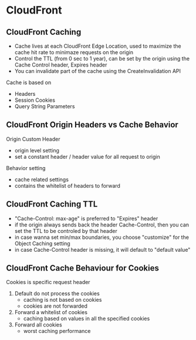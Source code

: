 # CloudFront

## CloudFront Caching
- Cache lives at each CloudFront Edge Location, used to maximize the cache hit rate to minimaze requests on the origin
- Control the TTL (from 0 sec to 1 year), can be set by the origin using the Cache Control header, Expires header
- You can invalidate part of the cache using the CreateInvalidation API

Cache is based on
- Headers
- Session Cookies
- Query String Parameters

## CloudFront Origin Headers vs Cache Behavior

Origin Custom Header
- origin level setting
- set a constant header / header value for all request to origin

Behavior setting
- cache related settings
- contains the whitelist of headers to forward

## CloudFront Caching TTL

- "Cache-Control: max-age" is preferred to "Expires" header
- if the origin always sends back the header Cache-Control, then you can set the TTL to be controled by that header
- in case wanna set min/max boundaries, you choose "customize" for the Object Caching setting
- in case Cache-Control header is missing, it will default to "default value"

## CloudFront Cache Behaviour for Cookies

Cookies is specific request header

1. Default do not process the cookies
    - caching is not based on cookies
    - cookies are not forwarded
2. Forward a whitelist of cookies
    - caching based on values in all the specified cookies
3. Forward all cookies
    - worst caching performance

